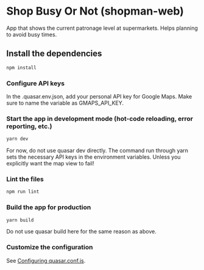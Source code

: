 # Shop Busy Or Not (shopman-web)

App that shows the current patronage level at supermarkets. Helps planning to avoid busy times.

## Install the dependencies
```bash
npm install
```

### Configure API keys

In the .quasar.env.json, add your personal API key for Google Maps. Make sure to name the variable as GMAPS_API_KEY.

### Start the app in development mode (hot-code reloading, error reporting, etc.)
```bash
yarn dev
```
For now, do not use quasar dev directly. The command run through yarn sets the necessary API keys in the environment
variables. Unless you explicitly want the map view to fail!

### Lint the files
```bash
npm run lint
```

### Build the app for production
```bash
yarn build
```
Do not use quasar build here for the same reason as above.

### Customize the configuration
See [Configuring quasar.conf.js](https://quasar.dev/quasar-cli/quasar-conf-js).
